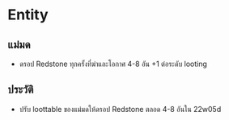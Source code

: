 # Entity


## แม่มด
- ดรอป Redstone ทุกครั้งที่ฆ่าและโอกาศ 4-8 อัน +1 ต่อระดับ looting

## ประวัติ
- ปรับ loottable ของแม่มดให้ดรอป Redstone ตลอด 4-8 อันใน 22w05d